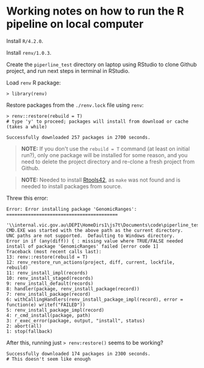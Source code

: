 # Working notes on how to run the R pipeline on local computer

Install `R/4.2.0`.

Install `renv/1.0.3`.

Create the `piperline_test` directory on laptop using RStudio to clone Github project, and run next steps in terminal in RStudio. 

Load `renv` R package:

    > library(renv)

Restore packages from the `./renv.lock` file using `renv`:

    > renv::restore(rebuild = T)
    # type 'y' to proceed; packages will install from download or cache (takes a while)
    
    Successfully downloaded 257 packages in 2700 seconds.

> **NOTE:** If you don't use the `rebuild = T` command (at least on initial run?), only one package will be installed for some reason, and you need to delete the project directory and re-clone a fresh project from Github.

> **NOTE:** Needed to install [Rtools42](https://cran.r-project.org/bin/windows/Rtools/rtools42/rtools.html), as `make` was not found and is needed to install packages from source.

Threw this error:

    Error: Error installing package 'GenomicRanges':
    =========================================

    '\\internal.vic.gov.au\DEPI\HomeDirs1\js7t\Documents\code\piperline_test'
    CMD.EXE was started with the above path as the current directory.
    UNC paths are not supported.  Defaulting to Windows directory.
    Error in if (any(diff)) { : missing value where TRUE/FALSE needed
    install of package 'GenomicRanges' failed [error code 1]
    Traceback (most recent calls last):
    13: renv::restore(rebuild = T)
    12: renv_restore_run_actions(project, diff, current, lockfile, rebuild)
    11: renv_install_impl(records)
    10: renv_install_staged(records)
    9: renv_install_default(records)
    8: handler(package, renv_install_package(record))
    7: renv_install_package(record)
    6: withCallingHandlers(renv_install_package_impl(record), error = function(e) writef("FAILED"))
    5: renv_install_package_impl(record)
    4: r_cmd_install(package, path)
    3: r_exec_error(package, output, "install", status)
    2: abort(all)
    1: stop(fallback)

After this, running just `> renv:restore()` seems to be working?

    Successfully downloaded 174 packages in 2300 seconds.
    # This doesn't seem like enough


